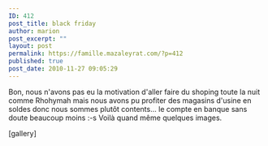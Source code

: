 ```yaml
---
ID: 412
post_title: black friday
author: marion
post_excerpt: ""
layout: post
permalink: https://famille.mazaleyrat.com/?p=412
published: true
post_date: 2010-11-27 09:05:29
---
```

Bon, nous n'avons pas eu la motivation d'aller faire du shoping toute la nuit comme Rhohymah mais nous avons pu profiter des magasins d'usine en soldes donc nous sommes plutôt contents... le compte en banque sans doute beaucoup moins :-s
Voilà quand même quelques images.

[gallery]